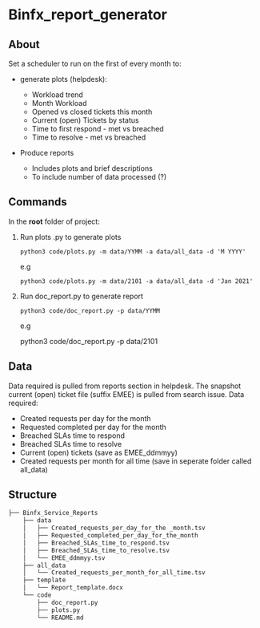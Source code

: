 # Binfx_report_generator

## About
Set a scheduler to run on the first of every month to:
- generate plots (helpdesk):
    - Workload trend
    - Month Workload
    - Opened vs closed tickets this month
    - Current (open) Tickets by status
    - Time to first respond - met vs breached
    - Time to resolve - met vs breached

- Produce reports
    - Includes plots and brief descriptions
    - To include number of data processed (?)

## Commands
In the **root** folder of project:
1. Run plots .py to generate plots

    `python3 code/plots.py -m data/YYMM -a data/all_data -d 'M YYYY'`

    e.g

    `python3 code/plots.py -m data/2101 -a data/all_data -d 'Jan 2021'`

2. Run doc_report.py to generate report

    `python3 code/doc_report.py -p data/YYMM`

    e.g

    python3 code/doc_report.py -p data/2101


## Data

Data required is pulled from reports section in helpdesk. The snapshot
current (open) ticket file (suffix EMEE) is pulled from search issue. Data required:
- Created requests per day for the month
- Requested completed per day for the month
- Breached SLAs time to respond
- Breached SLAs time to resolve
- Current (open) tickets (save as EMEE_ddmmyy)
- Created requests per month for all time (save in seperate folder called all_data)

## Structure

```bash
├── Binfx_Service_Reports
    ├── data
    │   ├── Created_requests_per_day_for_the _month.tsv
    │   ├── Requested_completed_per_day_for_the_month
    │   ├── Breached_SLAs_time_to_respond.tsv
    │   ├── Breached_SLAs_time_to_resolve.tsv
    │   └── EMEE_ddmmyy.tsv
    ├── all_data
    │   └── Created_requests_per_month_for_all_time.tsv
    ├── template
    │   └── Report_template.docx
    └── code
        ├── doc_report.py
        ├── plots.py
        └── README.md
```